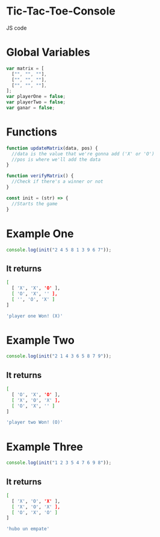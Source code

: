 # Tic-Tac-Toe-Console

JS code

# Global Variables
```JavaScript
var matrix = [
  ["", "", ""],
  ["", "", ""],
  ["", "", ""],
];
var playerOne = false;
var playerTwo = false;
var ganar = false;
```

# Functions
```JavaScript
function updateMatrix(data, pos) {
  //data is the value that we're gonna add ('X' or 'O')
  //pos is where we'll add the data
}

function verifyMatrix() {
  //Check if there's a winner or not
}

const init = (str) => {
  //Starts the game
}
```
# Example One
```JavaScript
console.log(init("2 4 5 8 1 3 9 6 7"));
```
## It returns
```bash
[
  [ 'X', 'X', 'O' ],
  [ 'O', 'X', '' ],
  [ '', 'O', 'X' ]
]

'player one Won! (X)'
```

# Example Two
```JavaScript
console.log(init("2 1 4 3 6 5 8 7 9"));
```
## It returns
```bash
[
  [ 'O', 'X', 'O' ],
  [ 'X', 'O', 'X' ],
  [ 'O', 'X', '' ]
]

'player two Won! (O)'
```

# Example Three
```JavaScript
console.log(init("1 2 3 5 4 7 6 9 8"));
```
## It returns
```bash
[
  [ 'X', 'O', 'X' ],
  [ 'X', 'O', 'X' ],
  [ 'O', 'X', 'O' ]
]

'hubo un empate'
```


